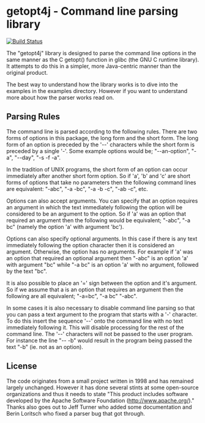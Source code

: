 getopt4j - Command line parsing library
=======================================

[![Build Status](https://secure.travis-ci.org/realityforge/getopt4j.png?branch=master)](http://travis-ci.org/realityforge/getopt4j)

The "getopt4j" library is designed to parse the command line options in
the same manner as the C getopt() function in glibc (the GNU C runtime
library). It attempts to do this in a simpler, more Java-centric manner
than the original product.

The best way to understand how the library works is to dive into the
examples in the examples directory. However if you want to understand
more about how the parser works read on.

Parsing Rules
-------------

The command line is parsed according to the following rules. There are
two forms of options in this package, the long form and the short form.
The long form of an option is preceded by the '--' characters while the
short form is preceded by a single '-'. Some example options would be;
"--an-option", "-a", "--day", "-s -f -a".

In the tradition of UNIX programs, the short form of an option can occur
immediately after another short form option. So if 'a', 'b' and 'c' are
short forms of options that take no parameters then the following command
lines are equivalent: "-abc", "-a -bc", "-a -b -c", "-ab -c", etc.

Options can also accept arguments. You can specify that an option requires
an argument in which the text immediately following the option will be
considered to be an argument to the option. So if 'a' was an option that
required an argument then the following would be equivalent; "-abc", "-a bc"
(namely the option 'a' with argument 'bc').

Options can also specify optional arguments. In this case if there is any
text immediately following the option character then it is considered an
argument. Otherwise, the option has no arguments. For example if 'a' was an
option that required an optional argument then "-abc" is an option 'a' with
argument "bc" while "-a bc" is an option 'a' with no argument, followed by
the text "bc".

It is also possible to place an '=' sign between the option and it's argument.
So if we assume that a is an option that requires an argument then the
following are all equivalent; "-a=bc", "-a bc" "-abc".

In some cases it is also necessary to disable command line parsing so that
you can pass a text argument to the program that starts with a '-' character.
To do this insert the sequence '--' onto the command line with no text
immediately following it. This will disable processing for the rest of the
command line. The '--' characters will not be passed to the user program.
For instance the line "-- -b" would result in the program being passed the
text "-b" (ie. not as an option).

License
-------

The code originates from a small project written in 1998 and has remained
largely unchanged. However it has done several stints at some open-source
organizations and thus it needs to state "This product includes software
developed by the Apache Software Foundation (http://www.apache.org/)." Thanks
also goes out to Jeff Turner who added some documentation and Berin Loritsch
who fixed a parser bug that got through.
